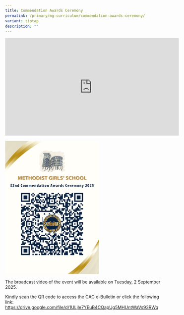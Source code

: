 ```yaml
---
title: Commendation Awards Ceremony
permalink: /primary/mg-curriculum/commendation-awards-ceremony/
variant: tiptap
description: ""
---
```

<p></p>
<div class="iframe-wrapper">
<iframe height="315" width="560" allowfullscreen="true" frameborder="0" src="https://www.youtube.com/embed/2mxIcGVl9VI?si=LlMrmljDACOxQqHG"></iframe>
</div>
<p></p>
<div class="isomer-image-wrapper">
<img style="width: 60%;" height="auto" width="100%" alt="" src="/images/Pri.png">
</div>
<p>The broadcast video of the event will be available on Tuesday, 2 September
2025.
<br>
</p>
<p>Kindly scan the QR code to access the CAC e-Bulletin or click the following
link: <a href="https://drive.google.com/file/d/1ULjle7YEuB4CQapUg5MHUntWaVs93RWq" rel="noopener noreferrer nofollow" target="_blank">https://drive.google.com/file/d/1ULjle7YEuB4CQapUg5MHUntWaVs93RWq</a>
</p>
<p></p>
<p></p>
<p></p>